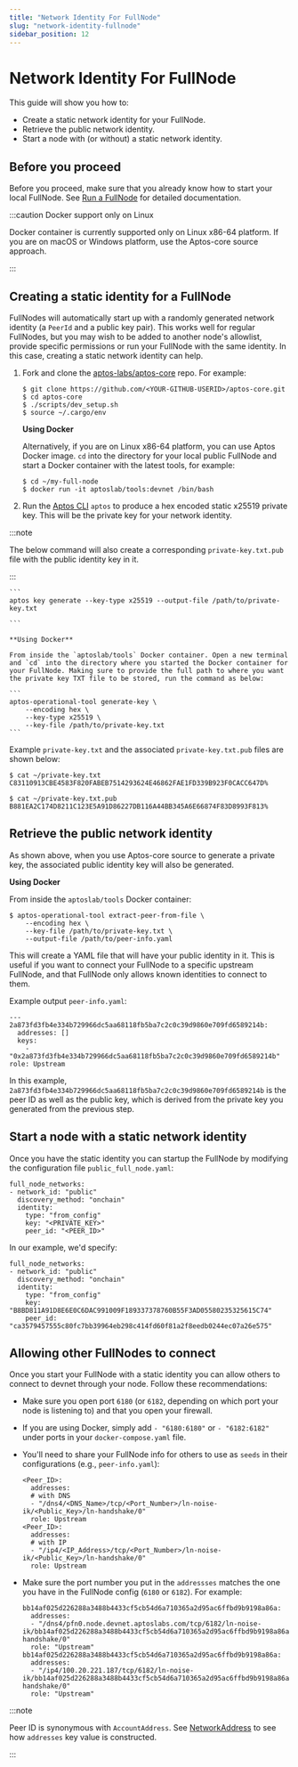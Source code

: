 ```yaml
---
title: "Network Identity For FullNode"
slug: "network-identity-fullnode"
sidebar_position: 12
---
```


# Network Identity For FullNode

This guide will show you how to:
- Create a static network identity for your FullNode.
- Retrieve the public network identity.
- Start a node with (or without) a static network identity.

## Before you proceed

Before you proceed, make sure that you already know how to start your local FullNode. See [Run a FullNode](run-a-fullnode) for detailed documentation.

:::caution Docker support only on Linux

Docker container is currently supported only on Linux x86-64 platform. If you are on macOS or Windows platform, use the Aptos-core source approach.

:::

## Creating a static identity for a FullNode

FullNodes will automatically start up with a randomly generated network identity (a `PeerId` and a public key pair). This works well for regular FullNodes, but you may wish to be added to another node's allowlist, provide specific permissions or run your FullNode with the same identity. In this case, creating a static network identity can help.

1. Fork and clone the [aptos-labs/aptos-core](https://github.com/aptos-labs/aptos-core) repo. For example:

    ```
    $ git clone https://github.com/<YOUR-GITHUB-USERID>/aptos-core.git
    $ cd aptos-core
    $ ./scripts/dev_setup.sh
    $ source ~/.cargo/env
    ```

    **Using Docker**

    Alternatively, if you are on Linux x86-64 platform, you can use Aptos Docker image. `cd` into the directory for your local public FullNode and start a Docker container with the latest tools, for example:

    ```
    $ cd ~/my-full-node
    $ docker run -it aptoslab/tools:devnet /bin/bash
    ```

2. Run the [Aptos CLI](https://github.com/aptos-labs/aptos-core/blob/main/crates/aptos/README.md) `aptos` to produce a hex encoded static x25519 private key. This will be the private key for your network identity.

  :::note

  The below command will also create a corresponding `private-key.txt.pub` file with the public identity key in it.

  :::

    ```
    aptos key generate --key-type x25519 --output-file /path/to/private-key.txt

    ```

    **Using Docker**

    From inside the `aptoslab/tools` Docker container. Open a new terminal and `cd` into the directory where you started the Docker container for your FullNode. Making sure to provide the full path to where you want the private key TXT file to be stored, run the command as below:

    ```
    aptos-operational-tool generate-key \
        --encoding hex \
        --key-type x25519 \
        --key-file /path/to/private-key.txt
    ```

Example `private-key.txt` and the associated `private-key.txt.pub` files are shown below:

  ```
  $ cat ~/private-key.txt
  C83110913CBE4583F820FABEB7514293624E46862FAE1FD339B923F0CACC647D%           

  $ cat ~/private-key.txt.pub
  B881EA2C174D8211C123E5A91D86227DB116A44BB345A6E66874F83D8993F813%
  ```

## Retrieve the public network identity

As shown above, when you use Aptos-core source to generate a private key, the associated public identity key will also be generated.

  **Using Docker**

  From inside the `aptoslab/tools` Docker container:

  ```
  $ aptos-operational-tool extract-peer-from-file \
      --encoding hex \
      --key-file /path/to/private-key.txt \
      --output-file /path/to/peer-info.yaml
  ```

This will create a YAML file that will have your public identity in it. This is useful if you want to connect your FullNode to a specific upstream FullNode, and that FullNode only allows known identities to connect to them.

Example output `peer-info.yaml`:

 ```
 ---
 2a873fd3fb4e334b729966dc5aa68118fb5ba7c2c0c39d9860e709fd6589214b:
   addresses: []
   keys:
     - "0x2a873fd3fb4e334b729966dc5aa68118fb5ba7c2c0c39d9860e709fd6589214b"
 role: Upstream
  ```

  In this example, `2a873fd3fb4e334b729966dc5aa68118fb5ba7c2c0c39d9860e709fd6589214b` is the peer ID as well as the public key, which is derived from the private key you generated from the previous step.



## Start a node with a static network identity

Once you have the static identity you can startup the FullNode by modifying the configuration file `public_full_node.yaml`:

```
full_node_networks:
- network_id: "public"
  discovery_method: "onchain"
  identity:
    type: "from_config"
    key: "<PRIVATE_KEY>"
    peer_id: "<PEER_ID>"
```

In our example, we'd specify:

```
full_node_networks:
- network_id: "public"
  discovery_method: "onchain"
  identity:
    type: "from_config"
    key: "B8BD811A91D8E6E0C6DAC991009F189337378760B55F3AD05580235325615C74"
    peer_id: "ca3579457555c80fc7bb39964eb298c414fd60f81a2f8eedb0244ec07a26e575"
```

## Allowing other FullNodes to connect

Once you start your FullNode with a static identity you can allow others to connect to devnet through your node. Follow these recommendations:

- Make sure you open port `6180` (or `6182`, depending on which port your node is listening to) and that you open your firewall.
- If you are using Docker, simply add `- "6180:6180"` or `- "6182:6182"` under ports in your ``docker-compose.yaml`` file.
- You'll need to share your FullNode info for others to use as `seeds` in their configurations (e.g., `peer-info.yaml`):

  ```
  <Peer_ID>:
    addresses:
    # with DNS
    - "/dns4/<DNS_Name>/tcp/<Port_Number>/ln-noise-ik/<Public_Key>/ln-handshake/0"
    role: Upstream
  <Peer_ID>:
    addresses:
    # with IP
    - "/ip4/<IP_Address>/tcp/<Port_Number>/ln-noise-ik/<Public_Key>/ln-handshake/0"
    role: Upstream
  ```

- Make sure the port number you put in the `addressses` matches the one you have in the FullNode config (`6180` or `6182`). For example:

  ```
  bb14af025d226288a3488b4433cf5cb54d6a710365a2d95ac6ffbd9b9198a86a:
    addresses:
    - "/dns4/pfn0.node.devnet.aptoslabs.com/tcp/6182/ln-noise-ik/bb14af025d226288a3488b4433cf5cb54d6a710365a2d95ac6ffbd9b9198a86a/ln-handshake/0"
    role: "Upstream"
  bb14af025d226288a3488b4433cf5cb54d6a710365a2d95ac6ffbd9b9198a86a:
    addresses:
    - "/ip4/100.20.221.187/tcp/6182/ln-noise-ik/bb14af025d226288a3488b4433cf5cb54d6a710365a2d95ac6ffbd9b9198a86a/ln-handshake/0"
    role: "Upstream"
  ```

:::note

Peer ID is synonymous with `AccountAddress`. See [NetworkAddress](https://github.com/aptos-labs/aptos-core/blob/main/documentation/specifications/network/network-address.md) to see how `addresses` key value is constructed.

:::
